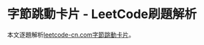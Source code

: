 # 字節跳動卡片 - LeetCode刷題解析

本文逐題解析[leetcode-cn.com字節跳動卡片](https://leetcode-cn.com/explore/interview/card/bytedance/)。